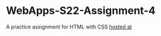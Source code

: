 # WebApps-S22-Assignment-4
A practice assignment for HTML with CSS
[hosted at](https://44-563-web-apps-s22.github.io/webapps-s22-assignment-4-sasanksrinivas/play.html)